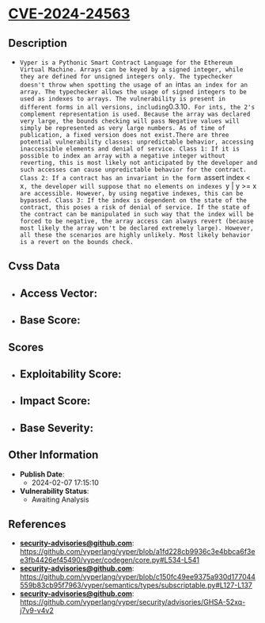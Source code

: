
# [CVE-2024-24563](https://cve.mitre.org/cgi-bin/cvename.cgi?name=CVE-2024-24563)

## Description

- `Vyper is a Pythonic Smart Contract Language for the Ethereum Virtual Machine. Arrays can be keyed by a signed integer, while they are defined for unsigned integers only. The typechecker doesn't throw when spotting the usage of an `int` as an index for an array. The typechecker allows the usage of signed integers to be used as indexes to arrays. The vulnerability is present in different forms in all versions, including `0.3.10`. For ints, the 2's complement representation is used. Because the array was declared very large, the bounds checking will pass Negative values will simply be represented as very large numbers. As of time of publication, a fixed version does not exist.There are three potential vulnerability classes: unpredictable behavior, accessing inaccessible elements and denial of service. Class 1: If it is possible to index an array with a negative integer without reverting, this is most likely not anticipated by the developer and such accesses can cause unpredictable behavior for the contract. Class 2: If a contract has an invariant in the form `assert index < x`, the developer will suppose that no elements on indexes `y | y >= x` are accessible. However, by using negative indexes, this can be bypassed. Class 3: If the index is dependent on the state of the contract, this poses a risk of denial of service. If the state of the contract can be manipulated in such way that the index will be forced to be negative, the array access can always revert (because most likely the array won't be declared extremely large). However, all these the scenarios are highly unlikely. Most likely behavior is a revert on the bounds check.`

## Cvss Data

- **Access Vector**:
  - 
- **Base Score**:
  - 

## Scores

- **Exploitability Score**:
  - 
- **Impact Score**:
  - 
- **Base Severity**:
  - 

## Other Information

- **Publish Date**:
  - 2024-02-07 17:15:10
- **Vulnerability Status**:
  - Awaiting Analysis

## References

- **security-advisories@github.com**: https://github.com/vyperlang/vyper/blob/a1fd228cb9936c3e4bbca6f3ee3fb4426ef45490/vyper/codegen/core.py#L534-L541
- **security-advisories@github.com**: https://github.com/vyperlang/vyper/blob/c150fc49ee9375a930d177044559b83cb95f7963/vyper/semantics/types/subscriptable.py#L127-L137
- **security-advisories@github.com**: https://github.com/vyperlang/vyper/security/advisories/GHSA-52xq-j7v9-v4v2
